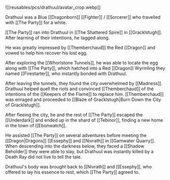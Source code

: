 
![[reusables/pcs/drathuul/avatar_crop.webp]]

Drathuul was a Blue [[Dragonborn]] [[Fighter]] / [[Sorcerer]] who travelled with [[The Party]] for a while.

[[The Party]] ran into Drathuul in [[The Shattered Spire]] in [[Gracklstugh]]. After learning of their intentions, he tagged along.

He was greatly impressed by [[Themberchaud]] the Red [[Dragon]] and vowed to help him recover his lost egg.

After exploring the [[Whorlstone Tunnels]], he was able to locate the egg along with [[The Party]], which hatched into a Red [[Dragon]] Wyrmling they named [[Firestarter]], who instantly bonded with Drathuul.

After leaving the tunnels, they found the city overwhelmed by [[Madness]]. Drathuul helped quell the riots and convinced [[Themberchaud]] of the intentions of the [[Keepers of the Flame]] to replace him. [[Themberchaud]] was enraged and proceeded to [[Blaze of Gracklstugh|Burn Down the City of Gracklstugh]].

After fleeing the city, he and the rest of [[The Party]] escaped the [[Underdark]] and ended up in the shard of [[Tebinor]], finding a new home in the town of [[Ebonwatch]].

He assisted [[The Party]] on several adventures before meeting the [[Dragon|Dragons]] [[Essephy]] and [[Nivrath]] in [[Gamwater Quarry]]. When descending into the darkness below, they faced a [[Shadow Beholder]] they were able to slay, but Drathuul was instantly killed by a Death Ray did not live to tell the tale.

Drathuul's body was brought back to [[Nivrath]] and [[Essephy]], who offered to lay his essence to rest, which [[The Party]] agreed to.